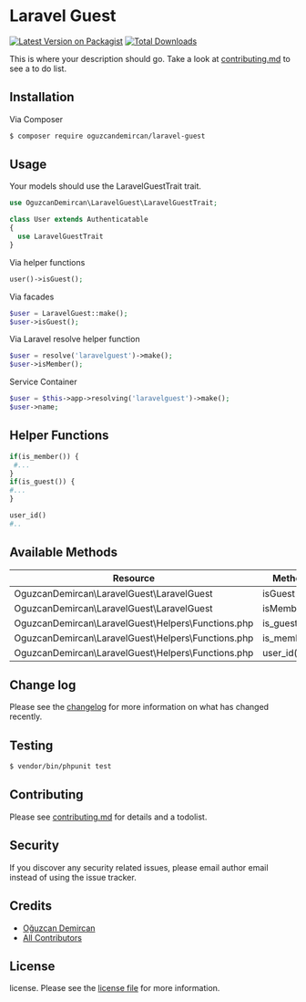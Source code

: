 # Laravel Guest

[![Latest Version on Packagist][ico-version]][link-packagist]
[![Total Downloads][ico-downloads]][link-downloads]

This is where your description should go. Take a look at [contributing.md](contributing.md) to see a to do list.

## Installation

Via Composer

``` bash
$ composer require oguzcandemircan/laravel-guest
```

## Usage

Your models should use the LaravelGuestTrait trait.
```php
use OguzcanDemircan\LaravelGuest\LaravelGuestTrait;

class User extends Authenticatable
{
  use LaravelGuestTrait
}
```

Via helper functions
```php
user()->isGuest();
```

Via facades
```php
$user = LaravelGuest::make();
$user->isGuest();

```
Via Laravel resolve helper function
```php
$user = resolve('laravelguest')->make();
$user->isMember();   
```

Service Container
```php
$user = $this->app->resolving('laravelguest')->make();
$user->name;
```
## Helper Functions

```php
if(is_member()) {
 #...
}
if(is_guest()) { 
#...
}

user_id()
#..
```

## Available Methods

|  Resource | Method  | Type  |
|---|---|---|
| OguzcanDemircan\LaravelGuest\LaravelGuest  | isGuest | Boolean   |
| OguzcanDemircan\LaravelGuest\LaravelGuest  | isMember  | Boolean  |
| OguzcanDemircan\LaravelGuest\Helpers\Functions.php | is_guest() | Boolean |
| OguzcanDemircan\LaravelGuest\Helpers\Functions.php | is_member() | Boolean |
| OguzcanDemircan\LaravelGuest\Helpers\Functions.php | user_id() | Integer |


## Change log

Please see the [changelog](changelog.md) for more information on what has changed recently.

## Testing

``` bash
$ vendor/bin/phpunit test
```

## Contributing

Please see [contributing.md](contributing.md) for details and a todolist.

## Security

If you discover any security related issues, please email author email instead of using the issue tracker.

## Credits

- [Oğuzcan Demircan](https://github.com/oguzcandemircan)
- [All Contributors][link-contributors]

## License

license. Please see the [license file](license.md) for more information.

[ico-version]: https://img.shields.io/packagist/v/oguzcandemircan/laravel-guest.svg?style=flat-square
[ico-downloads]: https://img.shields.io/packagist/dt/oguzcandemircan/laravel-guest.svg?style=flat-square

[link-packagist]: https://packagist.org/packages/oguzcandemircan/laravel-guest
[link-downloads]: https://packagist.org/packages/oguzcandemircan/laravel-guest
[link-author]: https://github.com/oguzcandemircan
[link-contributors]: ../../contributors
